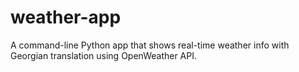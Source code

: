 # weather-app
A command-line Python app that shows real-time weather info with Georgian translation using OpenWeather API.
